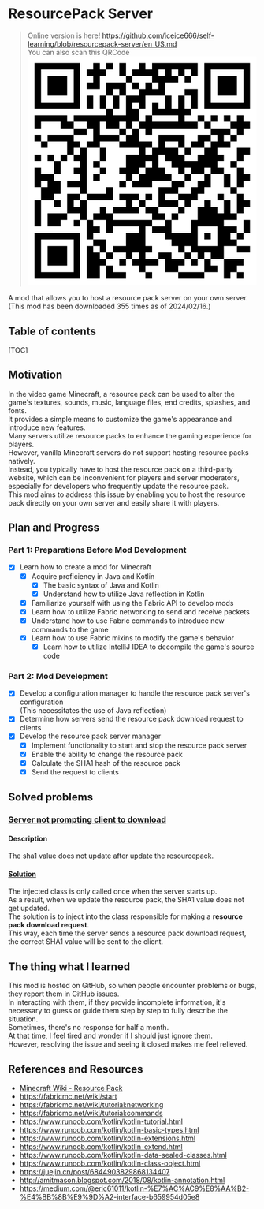 # ResourcePack Server

> Online version is here! https://github.com/iceice666/self-learning/blob/resourcepack-server/en_US.md  
> You can also scan this QRCode
> ![](qrcode_en.png)

A mod that allows you to host a resource pack server on your own server.  
(This mod has been downloaded 355 times as of 2024/02/16.)  

## Table of contents

[TOC]

## Motivation

In the video game Minecraft, a resource pack can be used to alter the game's textures, sounds, music, language files, end credits, splashes, and fonts.  
It provides a simple means to customize the game's appearance and introduce new features.  
Many servers utilize resource packs to enhance the gaming experience for players.  
However, vanilla Minecraft servers do not support hosting resource packs natively.  
Instead, you typically have to host the resource pack on a third-party website,
which can be inconvenient for players and server moderators,
especially for developers who frequently update the resource pack.  
This mod aims to address this issue by enabling you to
host the resource pack directly on your own server and easily share it with players.

## Plan and Progress

### Part 1: Preparations Before Mod Development

- [x] Learn how to create a mod for Minecraft
    - [x] Acquire proficiency in Java and Kotlin
        - [x] The basic syntax of Java and Kotlin
        - [x] Understand how to utilize Java reflection in Kotlin
    - [x] Familiarize yourself with using the Fabric API to develop mods
    - [x] Learn how to utilize Fabric networking to send and receive packets
    - [x] Understand how to use Fabric commands to introduce new commands to the game
    - [x] Learn how to use Fabric mixins to modify the game's behavior
        - [x] Learn how to utilize IntelliJ IDEA to decompile the game's source code

### Part 2: Mod Development

- [x] Develop a configuration manager to handle the resource pack server's configuration  
      (This necessitates the use of Java reflection)
- [x] Determine how servers send the resource pack download request to clients
- [x] Develop the resource pack server manager
    - [x] Implement functionality to start and stop the resource pack server
    - [x] Enable the ability to change the resource pack
    - [x] Calculate the SHA1 hash of the resource pack
    - [x] Send the request to clients

## Solved problems

### [Server not prompting client to download](https://github.com/iceice666/resourcepack-server/issues/3) 

#### Description

The sha1 value does not update after update the resourcepack.

#### [Solution](https://github.com/iceice666/resourcepack-server/pull/4/commits/91e0ff98ac171994bc61f9500f04c04ce6767dfc)  

The injected class is only called once when the server starts up.  
As a result, when we update the resource pack, the SHA1 value does not get updated.  
The solution is to inject into the class responsible for making a **resource pack download request**.  
This way, each time the server sends a resource pack download request,
the correct SHA1 value will be sent to the client.


## The thing what I learned

This mod is hosted on GitHub, so when people encounter problems or bugs,
they report them in GitHub issues.  
In interacting with them, if they provide incomplete information,
it's necessary to guess or guide them step by step to fully describe the situation.  
Sometimes, there's no response for half a month.  
At that time, I feel tired and wonder if I should just ignore them.  
However, resolving the issue and seeing it closed makes me feel relieved.


## References and Resources

- [Minecraft Wiki - Resource Pack](https://minecraft.gamepedia.com/Resource_pack)
- https://fabricmc.net/wiki/start
- https://fabricmc.net/wiki/tutorial:networking
- https://fabricmc.net/wiki/tutorial:commands
- https://www.runoob.com/kotlin/kotlin-tutorial.html
- https://www.runoob.com/kotlin/kotlin-basic-types.html
- https://www.runoob.com/kotlin/kotlin-extensions.html
- https://www.runoob.com/kotlin/kotlin-extend.html
- https://www.runoob.com/kotlin/kotlin-data-sealed-classes.html
- https://www.runoob.com/kotlin/kotlin-class-object.html
- https://juejin.cn/post/6844903829868134407
- http://amitmason.blogspot.com/2018/08/kotlin-annotation.html
- https://medium.com/@eric61011/kotlin-%E7%AC%AC9%E8%AA%B2-%E4%BB%8B%E9%9D%A2-interface-b659954d05e8

